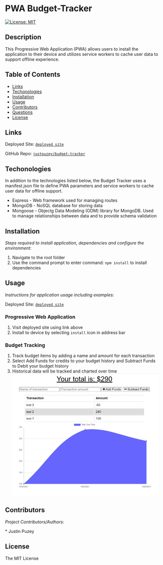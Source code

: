 # PWA Budget-Tracker
  
  [![License: MIT](https://img.shields.io/badge/License-MIT-yellow.svg)](https://opensource.org/licenses/MIT)

  ## Description 
  This Progressive Web Application (PWA) allows users to install the application to their device and utilizes service workers to cache user data to support offline experience. 

  ## Table of Contents
  * [Links](#links)
  * [Techonologies](#techonologies)
  * [Installation](#installation)
  * [Usage](#usage)
  * [Contributors](#contributors)
  * [Questions](#questions)
  * [License](#license)
  
  ## Links
  Deployed Site: [`deployed site`](https://jpuzey-budget-tracker.herokuapp.com/)


  GitHub Repo: [`justpuzey/budget-tracker`](https://github.com/justpuzey/budget-tracker)
  
  ## Techonologies
  In addition to the technologies listed below, the Budget Tracker uses a manifest.json file to define PWA parameters and service workers to cache user data for offline support.

  * Express - Web framework used for managing routes
  * MongoDB - NoSQL database for storing data
  * Mongoose - Objectg Data Modeling (ODM) library for MongoDB. Used to manage relationships between data and to provide schema validation
  
  ## Installation
  <p><i>Steps required to install application, dependencies and configure the environment:</i></p>

  1. Navigate to the root folder
  2. Use the command prompt to enter command: `npm install` to install dependencies

  ## Usage
  <p><i>Instructions for application usage including examples:</i></p>

  Deployed Site: [`deployed site`](https://jpuzey-budget-tracker.herokuapp.com/)

  ### Progressive Web Application
  1. Visit deployed site using link above
  2. Install to device by selecting `install` icon in address bar
  
  ### Budget Tracking
  1. Track budget items by adding a name and amount for each transaction
  2. Select Add Funds for credits to your budget history and Subtract Funds to Debit your budget history
  3. Historical data will be tracked and charted over time
  ![screen-shot](public/assets/screen-capture1.PNG)


  

  ## Contributors
  <p><i>Project Contributors/Authors:</i></p>
  * Justin Puzey

  ## License
  The MIT License
  
  
